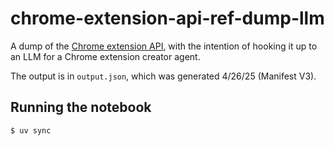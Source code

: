 # chrome-extension-api-ref-dump-llm

A dump of the [Chrome extension API](https://developer.chrome.com/docs/extensions/reference/api/), with the intention of hooking it up to an LLM for a Chrome extension creator agent.

The output is in `output.json`, which was generated 4/26/25 (Manifest V3).

## Running the notebook

```
$ uv sync
```
